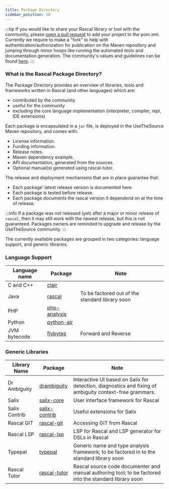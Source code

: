 ```yaml
---
title: Package Directory
sidebar_position: 10
---
```


:::tip
If you would like to share your Rascal library or tool with the community, please [open a pull request](https://github.com/usethesource/rascal/pulls) to add your project to the pom.xml. Currently we require to make a "fork" to help
with authentication/authorization for publication on the Maven repository and jumping through minor hoops like running the automated tests and documentation generation. The community's values and guidelines can be found [here](https://www.usethesource.io/about).
:::

### What is the Rascal Package Directory?

The Package Directory provides an overview of libraries, tools and frameworks written in Rascal (and other languages) which are:
* contributed by the community
* useful for the community
* excluding the core language implementation (interpreter, compiler, repl, IDE extensions)

Each package is encapsulated in a `jar` file, is deployed in the UseTheSource Maven repository, and comes with:
* License information.
* Funding information.
* Release notes.
* Maven dependency example.
* API documentation, generated from the sources.
* Optional manual(s) generated using rascal-tutor.

The release and deployment mechanisms that are in place guarantee that:
* Each package' latest release version is documented here.
* Each package is tested before release.
* Each package documents the rascal version it dependend on at the time of release.

:::info
If a package was not released (yet) after a major or minor release of `rascal`, then it may still work with the newest release, but this is not guaranteed. Packages owners are reminded to upgrade and release by the UseTheSource community.
:::

The currently available packages are grouped in two categories: language support, and generic libraries.

### Language Support

| Language name | Package | Note |
| ------------- | ------- | ----- |
| C and C++     | [clair](/docs/Packages/Clair) | |
| Java          | [rascal](/docs/Rascal) | To be factored out of the standard library soon |
| PHP           | [php-analysis](/docs/Packages/PhpAnalysis) | |
| Python        | [python-air](/docs/Packages/PythonAir) | |
| JVM bytecode  | [flybytes](/docs/Packages/Flybytes) | Forward and Reverse | 

### Generic Libraries

| Library Name | Package | Note |
| ------------ | ------- | ----- |
| Dr Ambiguity | [drambiguity](/docs/Packages/DrAmbiguity) | Interactive UI based on Salix for detection, diagnostics and fixing of ambiguity context-free grammars. |
| Salix        | [salix-core](/docs/Packages/SalixCore) | User interface framework for Rascal |
| Salix Contrib | [salix-contrib](/docs/Packages/SalixContrib) | Useful extensions for Salix |
| Rascal GIT   | [rascal-git](/docs/Packages/RascalGit) | Accessing GIT from Rascal |
| Rascal LSP   | [rascal-lsp](/docs/Packages/RascalLsp) | LSP for Rascal and LSP generator for DSLs in Rascal |
| Typepal      | [typepal](/docs/Packages/Typepal) | Generic name and type analysis framework; to be factored in to the standard library soon |
| Rascal Tutor | [rascal-tutor](/docs/Packages/RascalTutor) | Rascal source code documenter and manual authoring tool; to be factored into the standard library soon | 
